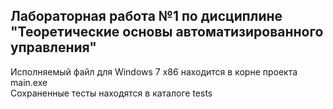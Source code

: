 ## Лабораторная работа №1 по дисциплине "Теоретические основы автоматизированного управления"

Исполняемый файл для Windows 7 x86 находится в корне проекта main.exe  
Сохраненные тесты находятся в каталоге tests
